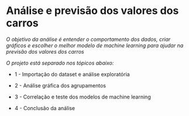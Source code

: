 # Análise e previsão dos valores dos carros

*O objetivo da análise é entender o comportamento dos dados, criar gráficos e escolher o melhor modelo de machine learning para ajudar na previsão dos valores dos carros*

*O projeto está separado nos tópicos abaixo:*

* 1 - Importação do dataset e análise exploratória

* 2 - Análise gráfica dos agrupamentos

* 3 - Correlação e teste dos modelos de machine learning

* 4 - Conclusão da análise
